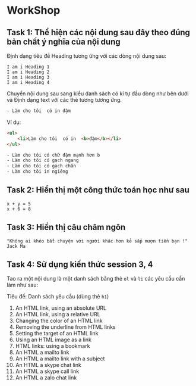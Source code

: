 # WorkShop

## Task 1: Thể hiện các nội dung sau đây theo đúng bản chất ý nghĩa của nội dung

Định dạng tiêu đề Heading tương ứng với các dòng nội dung sau:

```
I am i Heading 1
I am i Heading 2
I am i Heading 3
I am i Heading 4
```
Chuyển nội dung sau sang kiểu danh sách có kí tự đầu dòng như bên dưới và Định dạng text với các thẻ tương tương ứng.

```html
- Làm cho tôi  có in đậm
```
Ví dụ:

```html
<ul>
    <li>Làm cho tôi  có in  <b>đậm</b></li>
</ul>
```

```html
- Làm cho tôi có chữ đậm mạnh hơn b
- Làm cho tôi có gạch ngang
- Làm cho tôi có gạch chân
- Làm cho tôi in ngiêng

```

## Task 2: Hiển thị một công thức toán học như sau

```
x + y = 5
x + 6 = 8
```

## Task 3: Hiển thị câu châm ngôn

```
"Không ai khéo bắt chuyện với người khác hơn kẻ sắp mượn tiền bạn !"
Jack Ma
```

## Task 4: Sử dụng kiến thức session 3, 4

Tao ra một nội dung là một danh sách bằng thẻ `ol` và `li` các yêu cầu cần làm như sau: 

Tiêu đề: Danh sách yêu cầu (dùng thẻ `h1`)

1. An HTML link, using an absolute URL
2. An HTML link, using a relative URL
3. Changing the color of an HTML link
4. Removing the underline from HTML links
5. Setting the target of an HTML link
6. Using an HTML image as a link
7. HTML links: using a bookmark
8. An HTML a mailto link
9. An HTML a mailto link with a subject
10. An HTML a skype chat link
11. An HTML a skype call link
12. An HTML a zalo chat link
